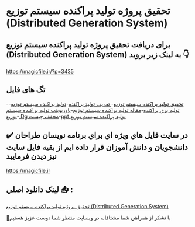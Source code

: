 # تحقیق پروژه تولید پراکنده سیستم توزیع (Distributed Generation System)

## برای دریافت تحقیق پروژه تولید پراکنده سیستم توزیع (Distributed Generation System) به لینک زیر بروید 👇

https://magicfile.ir/?p=3435

## تگ های فایل

-[تحقیق توليد پراکنده سيستم توزيع](https://magicfile.ir/product/distributed-generation-system/)-[ تعریف تولید پراکنده](https://magicfile.ir/product/distributed-generation-system/)-[توليد پراکنده سيستم توزيع](https://magicfile.ir/product/distributed-generation-system/)-[ تولید برق پراکنده](https://magicfile.ir/product/distributed-generation-system/)-[مقاله توليد پراکنده سيستم توزيع](https://magicfile.ir/product/distributed-generation-system/)-[پاورپوینت توليد پراکنده سيستم توزيع](https://magicfile.ir/product/distributed-generation-system/)-[ Dg مخفف چیست](https://magicfile.ir/product/distributed-generation-system/)-[ppt توليد پراکنده سيستم توزيع](https://magicfile.ir/product/distributed-generation-system/)

## ✔️ در سايت فايل هاي ويژه اي براي برنامه نويسان طراحان دانشجويان و دانش آموزان قرار داده ايم از بقيه فايل سايت نيز ديدن فرماييد

https://magicfile.ir


## لينک دانلود اصلي 📥 :

[تحقیق پروژه تولید پراکنده سیستم توزیع (Distributed Generation System)](https://magicfile.ir/product/distributed-generation-system/) 


🙏با تشکر از همراهي شما مشتاقانه در وبسایت منتظر شما دوست عزیز هستیم

